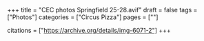 +++
title = "CEC photos Springfield 25-28.avif"
draft = false
tags = ["Photos"]
categories = ["Circus Pizza"]
pages = [""]

citations = ["https://archive.org/details/img-6071-2"]
+++
